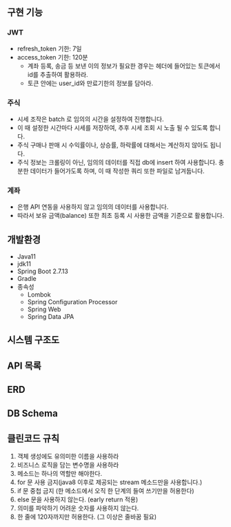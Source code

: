 ## 구현 기능
### JWT
  - refresh_token 기한: 7일
  - access_token 기한: 120분
    - 계좌 등록, 송금 등 보낸 이의 정보가 필요한 경우는 헤더에 들어있는 토큰에서 id를 추출하여 활용하라.
    - 토큰 안에는 user_id와 만료기한의 정보를 담아라.
### 주식
- 시세 조작은 batch 로 임의의 시간을 설정하여 진행합니다.
- 이 때 설정한 시간마다 시세를 저장하여, 추후 시세 조회 시 노출 될 수 있도록 합니다.
- 주식 구매나 판매 시 수익률이나, 상승률, 하락률에 대해서는 계산하지 않아도 됩니다.
- 주식 정보는 크롤링이 아닌, 임의의 데이터를 직접 db에 insert 하여 사용합니다. 충분한 데이터가 들어가도록 하며, 이 때 작성한 쿼리 또한 파일로 남겨둡니다.

### 계좌
- 은행 API 연동을 사용하지 않고 임의의 데이터를 사용합니다.
- 따라서 보유 금액(balance) 또한 최초 등록 시 사용한 금액을 기준으로 활용합니다.


## 개발환경
- Java11
- jdk11
- Spring Boot 2.7.13
- Gradle
- 종속성
  - Lombok
  - Spring Configuration Processor
  - Spring Web
  - Spring Data JPA
## 시스템 구조도
## API 목록
## ERD
## DB Schema

## 클린코드 규칙
1. 객체 생성에도 유의미한 이름을 사용하라
2. 비즈니스 로직을 담는 변수명을 사용하라
3. 메소드는 하나의 역할만 해야한다.
4. for 문 사용 금지(java8 이후로 제공되는 stream 메소드만을 사용합니다.)
5. if 문 중첩 금지 (한 메소드에서 오직 한 단계의 들여 쓰기만을 허용한다)
6. else 문을 사용하지 않는다. (early return 적용)
7. 의미를 파악하기 어려운 숫자를 사용하지 않는다.
8. 한 줄에 120자까지만 허용한다. (그 이상은 줄바꿈 필요)